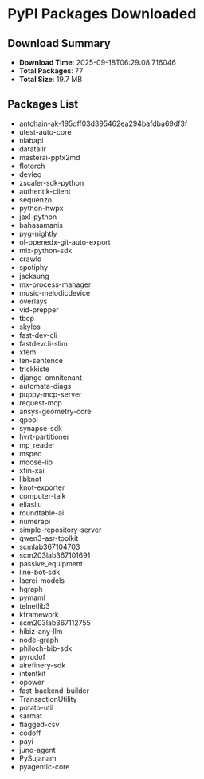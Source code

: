 # PyPI Packages Downloaded

## Download Summary
- **Download Time**: 2025-09-18T06:29:08.716046
- **Total Packages**: 77
- **Total Size**: 19.7 MB

## Packages List
- antchain-ak-195dff03d395462ea294bafdba69df3f
- utest-auto-core
- nlabapi
- datatailr
- masterai-pptx2md
- flotorch
- devleo
- zscaler-sdk-python
- authentik-client
- sequenzo
- python-hwpx
- jaxl-python
- bahasamanis
- pyg-nightly
- ol-openedx-git-auto-export
- mix-python-sdk
- crawlo
- spotiphy
- jacksung
- mx-process-manager
- music-melodicdevice
- overlays
- vid-prepper
- tbcp
- skylos
- fast-dev-cli
- fastdevcli-slim
- xfem
- len-sentence
- trickkiste
- django-omnitenant
- automata-diags
- puppy-mcp-server
- request-mcp
- ansys-geometry-core
- qpool
- synapse-sdk
- hvrt-partitioner
- mp_reader
- mspec
- moose-lib
- xfin-xai
- libknot
- knot-exporter
- computer-talk
- eliasliu
- roundtable-ai
- numerapi
- simple-repository-server
- qwen3-asr-toolkit
- scmlab367104703
- scm203lab367101691
- passive_equipment
- line-bot-sdk
- lacrei-models
- hgraph
- pymaml
- telnetlib3
- kframework
- scm203lab367112755
- hibiz-any-llm
- node-graph
- philoch-bib-sdk
- pyrudof
- airefinery-sdk
- intentkit
- opower
- fast-backend-builder
- TransactionUtility
- potato-util
- sarmat
- flagged-csv
- codoff
- payi
- juno-agent
- PySujanam
- pyagentic-core
